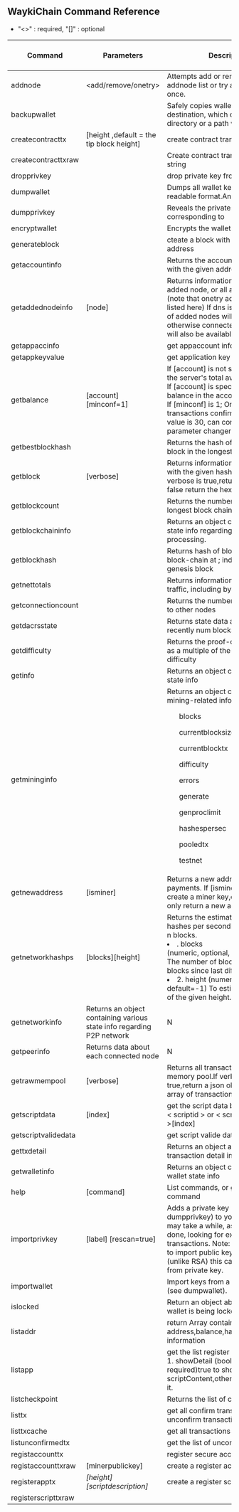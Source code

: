 ## WaykiChain Command Reference

* "<>" : required,  "[]" : optional

|Command | Parameters| Description | Unlocked wallet required?|
|---|---|---|---|
| addnode | <node><add/remove/onetry>| Attempts add or remove <node> from the addnode list or try a connection to <node> once.| N |
| backupwallet | <destination> | Safely copies wallet.dat to destination, which can be a directory or a path with filename. | N |
| createcontracttx | <userregid><appid><amount><contract><fee>[height  ,default = the tip block height] | create contract transaction | Y |
| createcontracttxraw | <height><fee><amount><address><contract> | Create contract transaction from hex string | N |
| dropprivkey | | drop private key from wallet | Y |
| dumpwallet | <filename> | Dumps all wallet keys in a human-readable format.And write to <filename> | Y |
| dumpprivkey | <dacrsaddress> | Reveals the private key corresponding to <dacrsaddress> | Y |
| encryptwallet | <passphrase> | Encrypts the wallet with <passphrase> | N |
| generateblock | <address> | cteate a block with the appointed address | N |
| getaccountinfo | <address> | Returns the account information  with the given address | N |
| getaddednodeinfo | <dns> [node] | Returns information about the given added node, or all added nodes. <br>(note that onetry addnodes are not listed here) If dns is false, only a list of added nodes will be provided, otherwise connected information will also be available. | N |
| getappaccinfo | <scriptid><address> | get appaccount info | N |
| getappkeyvalue | <scriptid><array> | get application key value | N |
| getbalance | [account] [minconf=1] | If [account] is not specified, returns the server's total available balance. <br>If [account] is specified, returns the balance in the account. <br>If [minconf] is 1; Only include transactions confirmed. Default max value is 30, can configure -maxconf parameter changer the max value.| N |
| getbestblockhash | | Returns the hash of the best (tip) block in the longest block chain. | N |
| getblock | <hash or index>[verbose] |Returns information about the block with the given hash or index.If verbose is true,return a json object, false return the hex encoded data | N |
| getblockcount | | Returns the number of blocks in the longest block chain. | N |
| getblockchaininfo | | Returns an object containing various state info regarding block chain processing. | N |
| getblockhash | <index> | Returns hash of block in best-block-chain at <index>; index 0 is the genesis block | N |
| getnettotals | | Returns information about network traffic, including bytes in, bytes out | N |
| getconnectioncount | | Returns the number of connections to other nodes | N |
| getdacrsstate | <num> | Returns state data  about the recently num blocks | N |
| getdifficulty | | Returns the proof-of-work difficulty as a multiple of the minimum difficulty | N |
| getinfo | | Returns an object containing various state info | N |
| getmininginfo | | Returns an object containing mining-related information: <br> <ul>blocks</ul><ul>currentblocksize</ul><ul>currentblocktx</ul><ul>difficulty</ul><ul>errors</ul><ul>generate</ul><ul>genproclimit</ul><ul>hashespersec</ul><ul>pooledtx</ul><ul>testnet</ul> | N |
| getnewaddress | [isminer] | Returns a new  address for receiving payments. If [isminer] is ture will create a miner key,otherwise will only return a new address. | Y |
| getnetworkhashps | [blocks][height] | Returns the estimated network hashes per second based on the last n blocks.<br><li>.    blocks</li> (numeric, optional, default=120) The number of blocks, or -1 for blocks since last difficulty change</li><li>2.    height (numeric, optional, default=-1) To estimate at the time of the given height.</li>| N |
| getnetworkinfo | Returns an object containing various state info regarding P2P network | N |
| getpeerinfo | Returns data about each connected node | N |
| getrawmempool | [verbose] | Returns all transaction ids in memory pool.If verbose is true,return  a json object, false return array of transaction ids. | N |
| getscriptdata | <scriptid><pagsize or key>[index] | get the script data by given scripted. <br> < scriptid ><key>  or < scriptid >< pagsize >[index] | N |
| getscriptvalidedata | <scriptid><pagsize><index> | get script valide data | N |
| gettxdetail | <txhash> | Returns an object about the transaction  detail information by <txhash> | N |
| getwalletinfo | | Returns an object containing various wallet state info | N |
| help | [command] | List commands, or get help for a command | N | 
| importprivkey | <dacrsprivkey> [label] [rescan=true] | Adds a private key (as returned by dumpprivkey) to your wallet. This may take a while, as a rescan is done, looking for existing transactions. Note: There's no need to import public key, as in ECDSA (unlike RSA) this can be computed from private key. | Y |
| importwallet | <filename> | Import keys from a wallet dump file (see dumpwallet). | Y |
| islocked | | Return an object about whether the wallet is being locked or unlocked | N |
| listaddr | | return Array containing address,balance,haveminerkey,regid information | N |
| listapp | <showDetail> | get the list register script: <br>1. showDetail  (boolean, required)true to show scriptContent,otherwise to not show it. | N |
| listcheckpoint | | Returns the list of checkpoint | N |
| listtx | | get all confirm transactions and all unconfirm transactions from wallet | N |
| listtxcache | | get all transactions in cahce | N |
| listunconfirmedtx | | get the list  of unconfirmedtx | N |
| registaccounttx | <address><fee> | register secure account | Y |
| registaccounttxraw | <height><fee><publickey>[minerpublickey] | create a register account transaction | N |
| registerapptx | <address><filepath><fee>[height][scriptdescription] | create a register script transaction | Y |
| registerscripttxraw | <height><fee><address><flag><script or scriptid><script description> | Register script: <br>1.    Height(numeric required) :valod height<br> 2.    Fee: (numeric required) pay to miner<br>3.    address: (string required)for send<br>4.    flag: (numeric, required) 0-1<br>5.    script or scriptid: (string required), if flag=0 is script's file path, else if flag=1 scriptid<br>6.    script description:(string optional) new script description.<br>| N |
| sendtoaddress | [dacrsaddress]<[receive address><amount> | Send an amount to a given address. The amount is a real and is rounded to the nearest 0.00000001. Returns the transaction ID <txhash> if successful | Y |
| sendtoaddressraw | <height><fee><amount><srcaddress><recvaddress> | create normal transaction by hegiht,fee,amount,srcaddress, recvaddress | N |
| sendtoaddresswithfee | [sendaddress]<recvaddress><amount><fee> | Send an amount to a given address with fee. The amount is a real and is rounded to the nearest 0.00000001 (Sendaddress is optional) | Y |
| setgenerate | <generate> [genproclimit] | <generate> is true or false to turn generation on or off. Generation is limited to [genproclimit] processors, -1 is unlimited. | N |
| settxfee | <amount> | <amount> is a real and is rounded to the nearest 0.00000001 | N |
| signmessage | <dacrsaddress> <message> | Sign a message with the private key of an address. | Y | 
| sigstr | <transaction><address> | signature transaction | N |
| stop | | Stop  Dacrs server | N |
| submitblock | <hexdata> [optional-params-obj] | Attempts to submit new block to network <br> 1. hexdata (string, required) the hex-encoded block data to submit | N |
| submittx | <transaction> | submit transaction | Y |
| verifymessage | <dacrsaddress> <signature> <message> | Verify a signed message. | N | 
| verifychain | [checklevel][numblocks] | Verifies blockchain database: <br>1.    checklevel (numeric, optional, 0-4, default=3), How thorough the block verification is.<br>2.    numblocks (numeric, optional, default=288, 0=all) The number of blocks to check. | N |
| walletlock | | Removes the wallet encryption key from memory, locking the wallet. After calling this method, you will need to call walletpassphrase again before being able to call any methods which require the wallet to be unlocked. | N |
| walletpassphrase | <passphrase> <timeout> | Stores the wallet decryption key in memory for <timeout> seconds. | N | 
| walletpassphrasechange | <oldpassphrase> <newpassphrase> | Changes the wallet passphrase from <oldpassphrase> to <newpassphrase> | N |
| ping | | Requests that a ping be sent to all other nodes, to measure ping time. | N | 
| validateaddress | <address> | check the address is valide | N | 
| getalltxinfo | [nlimitCount] | if no input params, return all transactions in wallet include those confirmed and unconfirmed, else return the number of nlimitCount transaction relate. | N |